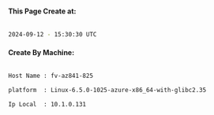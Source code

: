 
   
#### This Page Create at:

```bash

2024-09-12 - 15:30:30 UTC

```

#### Create By Machine:

```bash

Host Name : fv-az841-825

platform  : Linux-6.5.0-1025-azure-x86_64-with-glibc2.35

Ip Local  : 10.1.0.131

```

